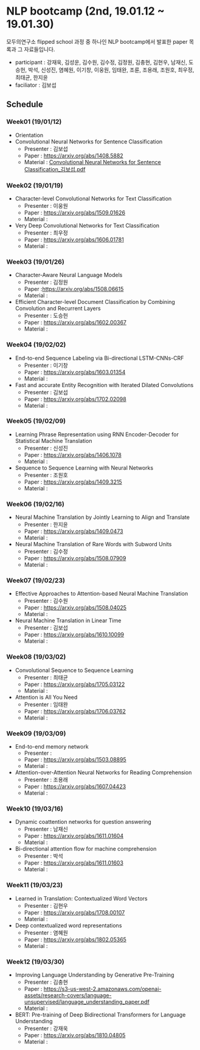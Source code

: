 # NLP bootcamp (2nd, 19.01.12 ~ 19.01.30)
모두의연구소 flipped school 과정 중 하나인 NLP bootcamp에서 발표한 paper 목록과 그 자료들입니다.

* participant : 강재욱, 김성운, 김수원, 김수정, 김정원, 김충현, 김현우, 남재신, 도승헌, 박석, 신성진, 염혜원, 이기창, 이웅원, 임태완, 조륜, 조용래, 조원호, 최우정, 최태균, 한지윤
* faciliator : 김보섭

## Schedule
### Week01 (19/01/12)
* Orientation
* Convolutional Neural Networks for Sentence Classification
	+ Presenter : 김보섭
	+ Paper :  https://arxiv.org/abs/1408.5882
	+ Material : [Convolutional Neural Networks for Sentence Classification_김보섭.pdf](https://github.com/modulabs/NLP-bootcamp/blob/master/2nd/week01/Convolutional%20Neural%20Networks%20for%20Sentence%20Classification_%EA%B9%80%EB%B3%B4%EC%84%AD.pdf) 
### Week02 (19/01/19)
* Character-level Convolutional Networks for Text Classification
	+ Presenter : 이웅원
	+ Paper : https://arxiv.org/abs/1509.01626
	+ Material : 
* Very Deep Convolutional Networks for Text Classification
	+ Presenter : 최우정
	+ Paper : https://arxiv.org/abs/1606.01781
	+ Material : 
### Week03 (19/01/26)
* Character-Aware Neural Language Models
	+ Presenter : 김정원
	+ Paper :https://arxiv.org/abs/1508.06615
	+ Material : 
* Efficient Character-level Document Classification by Combining Convolution and Recurrent Layers
	+ Presenter : 도승헌
	+ Paper : https://arxiv.org/abs/1602.00367
	+ Material : 
### Week04 (19/02/02)
* End-to-end Sequence Labeling via Bi-directional LSTM-CNNs-CRF
	+ Presenter : 이기창
	+ Paper : https://arxiv.org/abs/1603.01354
	+ Material : 
* Fast and accurate Entity Recognition with Iterated Dilated Convolutions
	+ Presenter : 김보섭
	+ Paper : https://arxiv.org/abs/1702.02098
	+ Material : 
### Week05 (19/02/09)
* Learning Phrase Representation using RNN Encoder-Decoder for Statistical Machine Translation
	+ Presenter : 신성진
	+ Paper : https://arxiv.org/abs/1406.1078
	+ Material : 
* Sequence to Sequence Learning with Neural Networks
	+ Presenter : 조원호
	+ Paper : https://arxiv.org/abs/1409.3215
	+ Material : 
### Week06 (19/02/16)
* Neural Machine Translation by Jointly Learning to Align and Translate
	+ Presenter : 한지윤
	+ Paper : https://arxiv.org/abs/1409.0473
	+ Material : 
* Neural Machine Translation of Rare Words with Subword Units
	+ Presenter : 김수정
	+ Paper : https://arxiv.org/abs/1508.07909
	+ Material : 
### Week07 (19/02/23)
* Effective Approaches to Attention-based Neural Machine Translation
	+ Presenter : 김수원
	+ Paper : https://arxiv.org/abs/1508.04025
	+ Material : 
* Neural Machine Translation in Linear Time
	+ Presenter : 김보섭
	+ Paper : https://arxiv.org/abs/1610.10099
	+ Material : 
### Week08 (19/03/02)
* Convolutional Sequence to Sequence Learning
	+ Presenter : 최태균
	+ Paper : https://arxiv.org/abs/1705.03122
	+ Material : 
* Attention is All You Need
	+ Presenter : 임태완
	+ Paper : https://arxiv.org/abs/1706.03762
	+ Material : 
### Week09 (19/03/09)
* End-to-end memory network
	+ Presenter : 
	+ Paper : https://arxiv.org/abs/1503.08895
	+ Material : 
* Attention-over-Attention Neural Networks for Reading Comprehension
	+ Presenter : 조용래
	+ Paper : https://arxiv.org/abs/1607.04423
	+ Material : 
### Week10 (19/03/16)
* Dynamic coattention networks for question answering
	+ Presenter : 남재신
	+ Paper : https://arxiv.org/abs/1611.01604
	+ Material : 
* Bi-directional attention flow for machine comprehension
	+ Presenter : 박석
	+ Paper : https://arxiv.org/abs/1611.01603
	+ Material : 
### Week11 (19/03/23)
* Learned in Translation: Contextualized Word Vectors
	+ Presenter : 김현우
	+ Paper : https://arxiv.org/abs/1708.00107
	+ Material : 
* Deep contextualized word representations
	+ Presenter : 염혜원
	+ Paper : https://arxiv.org/abs/1802.05365
	+ Material : 
### Week12 (19/03/30)
* Improving Language Understanding by Generative Pre-Training
	+ Presenter : 김충현
	+ Paper : https://s3-us-west-2.amazonaws.com/openai-assets/research-covers/language-unsupervised/language_understanding_paper.pdf
	+ Material : 
* BERT: Pre-training of Deep Bidirectional Transformers for Language Understanding
	+ Presenter : 강재욱
	+ Paper : https://arxiv.org/abs/1810.04805
	+ Material : 

